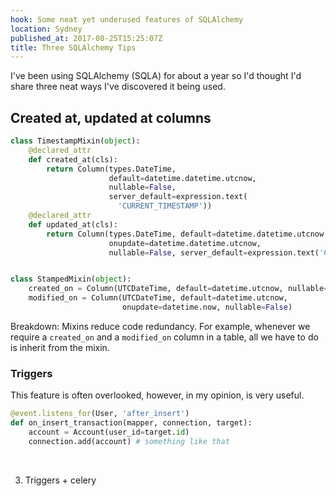 ```yaml
---
hook: Some neat yet underused features of SQLAlchemy
location: Sydney
published_at: 2017-08-25T15:25:07Z
title: Three SQLAlchemy Tips
---
```


I've been using SQLAlchemy (SQLA) for about a year so I'd thought I'd share
three neat ways I've discovered it being used.

## Created at, updated at columns

``` python
class TimestampMixin(object):
    @declared_attr
    def created_at(cls):
        return Column(types.DateTime,
                      default=datetime.datetime.utcnow,
                      nullable=False,
                      server_default=expression.text(
                        'CURRENT_TIMESTAMP'))
    @declared_attr
    def updated_at(cls):
        return Column(types.DateTime, default=datetime.datetime.utcnow,
                      onupdate=datetime.datetime.utcnow,
                      nullable=False, server_default=expression.text('CURRENT_TIMESTAMP')


class StampedMixin(object):
    created_on = Column(UTCDateTime, default=datetime.utcnow, nullable=False)
    modified_on = Column(UTCDateTime, default=datetime.utcnow,
                         onupdate=datetime.now, nullable=False)
```

Breakdown: Mixins reduce code redundancy. For example, whenever we require a `created_on` and a `modified_on` column in a table, all we have to do is inherit from the mixin.



### Triggers

This feature is often overlooked, however, in my opinion, is very useful.

``` python
@event.listens_for(User, 'after_insert')
def on_insert_transaction(mapper, connection, target):
    account = Account(user_id=target.id)
    connection.add(account) # something like that
```

 

3. Triggers + celery



 
 
